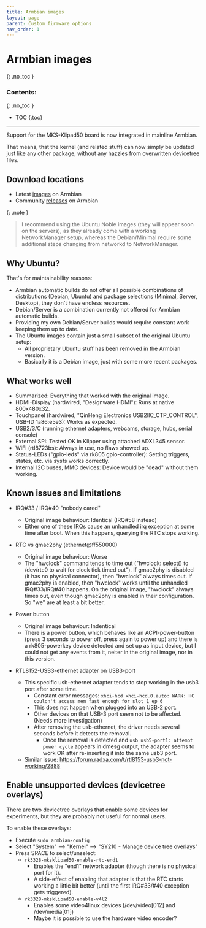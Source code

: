 ```yaml
---
title: Armbian images
layout: page
parent: Custom firmware options
nav_order: 1
---
```

# Armbian images
{: .no_toc }
### Contents:
{: .no_toc }
- TOC
{:toc}
----

Support for the MKS-Klipad50 board is now integrated in mainline Armbian.

That means, that the kernel (and related stuff) can now simply be updated just like any other package, without any hazzles from overwritten devicetree files.

## Download locations
<!-- - Custom [Images](https://github.com/torte71/armbian-mksklipad50) on GitHub -->
- Latest [images](https://www.armbian.com/mks-klipad50/) on Armbian
- Community [releases](https://github.com/armbian/community/releases/) on Armbian

{: .note }
> I recommend using the Ubuntu Noble images (they will appear soon on the servers), as they already come with a working NetworkManager setup, whereas the Debian/Minimal require some additional steps changing from networkd to NetworkManager.

## Why Ubuntu?
That's for maintainability reasons:
- Armbian automatic builds do not offer all possible combinations of distributions (Debian, Ubuntu) and package selections (Minimal, Server, Desktop), they don't have endless resources.
- Debian/Server is a combination currently not offered for Armbian automatic builds.
- Providing my own Debian/Server builds would require constant work keeping them up to date.
- The Ubuntu images contain just a small subset of the original Ubuntu setup:
  - All proprietary Ubuntu stuff has been removed in the Armbian version.
  - Basically it is a Debian image, just with some more recent packages.

## What works well
  - Summarized: Everything that worked with the original image.
  - HDMI-Display (hardwired, "Designware HDMI"): Runs at native 800x480x32.
  - Touchpanel (hardwired, "QinHeng Electronics USB2IIC_CTP_CONTROL", USB-ID 1a86:e5e3): Works as expected.
  - USB2/3/C (running ethernet adapters, webcams, storage, hubs, serial console)
  - External SPI: Tested OK in Klipper using attached ADXL345 sensor.
  - WiFi (rtl8723bs): Always in use, no flaws showed up.
  - Status-LEDs ("gpio-leds" via rk805 gpio-controller): Setting triggers, states, etc. via sysfs works correctly.
  - Internal I2C buses, MMC devices: Device would be "dead" without them working.

## Known issues and limitations
  - IRQ#33 / IRQ#40 "nobody cared"
    - Original image behaviour: Identical (IRQ#58 instead)
    - Either one of these IRQs cause an unhandled irq exception at some time after boot. When this happens, querying the RTC stops working.

  - RTC vs gmac2phy (ethernet@ff550000)
    - Original image behaviour: Worse
    - The "hwclock" command tends to time out ("hwclock: select() to /dev/rtc0 to wait for clock tick timed out").
      If gmac2phy is disabled (it has no physical connector), then "hwclock" always times out.
      If gmac2phy is enabled, then "hwclock" works until the unhandled IRQ#33/IRQ#40 happens.
      On the original image, "hwclock" always times out, even though gmac2phy is enabled in their configuration. So "we" are at least a bit better.

  - Power button
    - Original image behaviour: Indentical
    - There is a power button, which behaves like an ACPI-power-button (press 3 seconds to power off, press again to power up) and there is a rk805-powerkey device detected and set up as input device, but I could not get any events from it, neiter in the original image, nor in this version.

  - RTL8152-USB3-ethernet adapter on USB3-port
    - This specific usb-ethernet adapter tends to stop working in the usb3 port after some time.
      - Constant error messages: `xhci-hcd xhci-hcd.0.auto: WARN: HC couldn't access mem fast enough for slot 1 ep 6`
      - This does not happen when plugged into an USB-2 port.
      - Other devices on that USB-3 port seem not to be affected. (Needs more investigation)
      - After removing the usb-ethernet, the driver needs several seconds before it detects the removal.
        - Once the removal is detected and `usb usb5-port1: attempt power cycle` appears in dmesg output, the adapter seems to work OK after re-inserting it into the same usb3 port.
    - Similar issue: <https://forum.radxa.com/t/rtl8153-usb3-not-working/2888>

## Enable unsupported devices (devicetree overlays)

There are two devicetree overlays that enable some devices for experiments, but they are probably not useful for normal users.

To enable these overlays:
- Execute `sudo armbian-config`
- Select "System" --> "Kernel" --> "SY210 - Manage device tree overlays"
- Press SPACE to select/unselect:
  - `rk3328-mksklipad50-enable-rtc-end1`
    - Enables the "end1" network adapter (though there is no physical port for it).
    - A side-effect of enabling that adapter is that the RTC starts working a little bit better (until the first IRQ#33/#40 exception gets triggered).
  - `rk3328-mksklipad50-enable-v4l2`
    - Enables some video4linux devices (/dev/video[012] and /dev/media[01])
    - Maybe it is possible to use the hardware video encoder?

